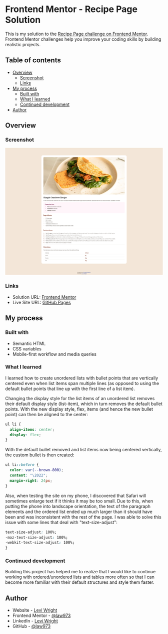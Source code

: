 # Frontend Mentor - Recipe Page Solution

This is my solution to the [Recipe Page challenge on Frontend Mentor](https://www.frontendmentor.io/challenges/recipe-page-KiTsR8QQKm). Frontend Mentor challenges help you improve your coding skills by building realistic projects. 

## Table of contents

- [Overview](#overview)
  - [Screenshot](#screenshot)
  - [Links](#links)
- [My process](#my-process)
  - [Built with](#built-with)
  - [What I learned](#what-i-learned)
  - [Continued development](#continued-development)
- [Author](#author)

## Overview

### Screenshot

![](./screenshot/screenshot.png)

### Links

- Solution URL: [Frontend Mentor](https://your-solution-url.com)
- Live Site URL: [GitHub Pages](https://law973.github.io/recipe-page/)

## My process

### Built with

- Semantic HTML
- CSS variables
- Mobile-first workflow and media queries

### What I learned

I learned how to create unordered lists with bullet points that are vertically centered even when list items span multiple lines (as opposed to using the default bullet points that line up with the first line of a list item). 

Changing the display style for the list items of an unordered list removes their default display style (list-item), which in turn removes the default bullet points. With the new display style, flex, items (and hence the new bullet point) can then be aligned to the center:

```css
ul li {
  align-items: center;
  display: flex;
}
```

With the default bullet removed and list items now being centered vertically, the custom bullet is then created:

```css
ul li::before {
  color: var(--brown-800);
  content: "\2022";
  margin-right: 24px;
}
```

Also, when testing the site on my phone, I discovered that Safari will sometimes enlarge text if it thinks it may be too small. Due to this, when putting the phone into landscape orientation, the text of the paragraph elements and the ordered list ended up much larger than it should have been and was inconsistent with the rest of the page. I was able to solve this issue with some lines that deal with "text-size-adjust":

```css
text-size-adjust: 100%;
-moz-text-size-adjust: 100%;
-webkit-text-size-adjust: 100%;
}
```

### Continued development

Building this project has helped me to realize that I would like to continue working with ordered/unordered lists and tables more often so that I can become more familiar with their default structures and style them faster.

## Author

- Website - [Levi Wright](https://luxury-flan-09fd6a.netlify.app/)
- Frontend Mentor - [@law973](https://www.frontendmentor.io/profile/law973)
- LinkedIn - [Levi Wright](https://www.linkedin.com/in/levi-arthur-wright/)
- GitHub - [@law973](https://github.com/law973)